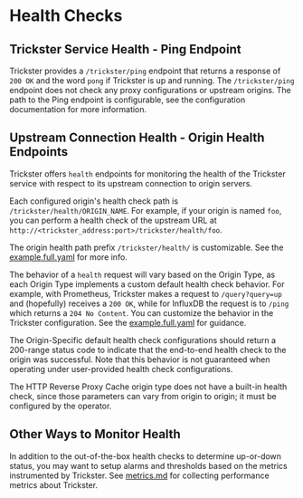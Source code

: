 # Health Checks

## Trickster Service Health - Ping Endpoint

Trickster provides a `/trickster/ping` endpoint that returns a response of `200 OK` and the word `pong` if Trickster is up and running.  The `/trickster/ping` endpoint does not check any proxy configurations or upstream origins. The path to the Ping endpoint is configurable, see the configuration documentation for more information.

## Upstream Connection Health - Origin Health Endpoints

Trickster offers `health` endpoints for monitoring the health of the Trickster service with respect to its upstream connection to origin servers.

Each configured origin's health check path is `/trickster/health/ORIGIN_NAME`. For example, if your origin is named `foo`, you can perform a health check of the upstream URL at `http://<trickster_address:port>/trickster/health/foo`.

The origin health path prefix `/trickster/health/` is customizable. See the [example.full.yaml](../examples/conf/example.full.yaml) for more info.

 The behavior of a `health` request will vary based on the Origin Type, as each Origin Type implements a custom default health check behavior. For example, with Prometheus, Trickster makes a request to `/query?query=up` and (hopefully) receives a `200 OK`, while for InfluxDB the request is to `/ping` which returns a `204 No Content`. You can customize the behavior in the Trickster configuration. See the [example.full.yaml](../examples/conf/example.full.yaml) for guidance.

The Origin-Specific default health check configurations should return a 200-range status code to indicate that the end-to-end health check to the origin was successful. Note that this behavior is not guaranteed when operating under user-provided health check configurations.

The HTTP Reverse Proxy Cache origin type does not have a built-in health check, since those parameters can vary from origin to origin; it must be configured by the operator.

## Other Ways to Monitor Health

In addition to the out-of-the-box health checks to determine up-or-down status, you may want to setup alarms and thresholds based on the metrics instrumented by Trickster. See [metrics.md](metrics.md) for collecting performance metrics about Trickster.
